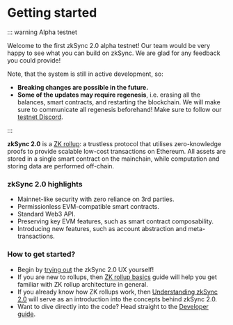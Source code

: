 # Getting started

::: warning Alpha testnet

Welcome to the first zkSync 2.0 alpha testnet! Our team would be very happy to see what you can build on zkSync. We are glad for any feedback you could provide!

Note, that the system is still in active development, so:
- **Breaking changes are possible in the future.**
- **Some of the updates may require regenesis**, i.e. erasing all the balances, smart contracts, and restarting the blockchain. We will make sure to communicate all regenesis beforehand! Make sure to follow our [testnet Discord](https://discord.com/invite/t6RrNAu7).

:::

**zkSync 2.0** is a [ZK rollup](./rollups.md): a trustless protocol that utilises zero-knowledge proofs to provide scalable low-cost transactions on Ethereum. All assets are stored in a single smart
contract on the mainchain, while computation and storing data are performed off-chain.

### zkSync 2.0 highlights

- Mainnet-like security with zero reliance on 3rd parties.
- Permissionless EVM-compatible smart contracts.
- Standard Web3 API.
- Preserving key EVM features, such as smart contract composability.
- Introducing new features, such as account abstraction and meta-transactions.

### How to get started?

- Begin by [trying out](./testnet/user.md) the zkSync 2.0 UX yourself!
- If you are new to rollups, then [ZK rollup basics](./rollups.md) guide will help you get familiar with ZK rollup architecture in general.
- If you already know how ZK rollups work, then [Understanding zkSync 2.0](./zksync-v2) will serve as an introduction into the concepts behind zkSync 2.0.
- Want to dive directly into the code? Head straight to the [Developer guide](./guide).

